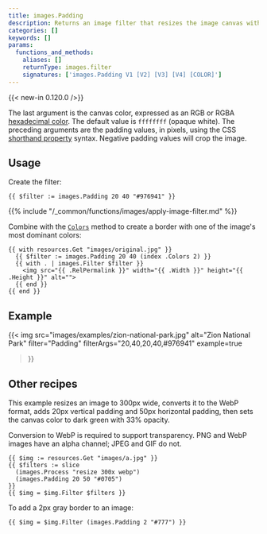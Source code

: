 ```yaml
---
title: images.Padding
description: Returns an image filter that resizes the image canvas without resizing the image.
categories: []
keywords: []
params:
  functions_and_methods:
    aliases: []
    returnType: images.filter
    signatures: ['images.Padding V1 [V2] [V3] [V4] [COLOR]']
---
```


{{< new-in 0.120.0 />}}

The last argument is the canvas color, expressed as an RGB or RGBA [hexadecimal color]. The default value is `ffffffff` (opaque white). The preceding arguments are the padding values, in pixels, using the CSS [shorthand property] syntax. Negative padding values will crop the image.

[hexadecimal color]: https://developer.mozilla.org/en-US/docs/Web/CSS/hex-color
[shorthand property]: https://developer.mozilla.org/en-US/docs/Web/CSS/Shorthand_properties#edges_of_a_box

## Usage

Create the filter:

```go-html-template
{{ $filter := images.Padding 20 40 "#976941" }}
```

{{% include "/_common/functions/images/apply-image-filter.md" %}}

Combine with the [`Colors`] method to create a border with one of the image's most dominant colors:

[`Colors`]: /methods/resource/colors/

```go-html-template
{{ with resources.Get "images/original.jpg" }}
  {{ $filter := images.Padding 20 40 (index .Colors 2) }}
  {{ with . | images.Filter $filter }}
    <img src="{{ .RelPermalink }}" width="{{ .Width }}" height="{{ .Height }}" alt="">
  {{ end }}
{{ end }}
```

## Example

{{< img
  src="images/examples/zion-national-park.jpg"
  alt="Zion National Park"
  filter="Padding"
  filterArgs="20,40,20,40,#976941"
  example=true
>}}

## Other recipes

This example resizes an image to 300px wide, converts it to the WebP format, adds 20px vertical padding and 50px horizontal padding, then sets the canvas color to dark green with 33% opacity.

Conversion to WebP is required to support transparency. PNG and WebP images have an alpha channel; JPEG and GIF do not.

```go-html-template
{{ $img := resources.Get "images/a.jpg" }}
{{ $filters := slice
  (images.Process "resize 300x webp")
  (images.Padding 20 50 "#0705")
}}
{{ $img = $img.Filter $filters }}
```

To add a 2px gray border to an image:

```go-html-template
{{ $img = $img.Filter (images.Padding 2 "#777") }}
```
